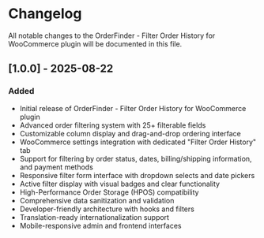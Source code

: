 # Changelog
All notable changes to the OrderFinder - Filter Order History for WooCommerce plugin will be documented in this file.

## [1.0.0] - 2025-08-22
### Added
- Initial release of OrderFinder - Filter Order History for WooCommerce plugin
- Advanced order filtering system with 25+ filterable fields
- Customizable column display and drag-and-drop ordering interface
- WooCommerce settings integration with dedicated "Filter Order History" tab
- Support for filtering by order status, dates, billing/shipping information, and payment methods
- Responsive filter form interface with dropdown selects and date pickers  
- Active filter display with visual badges and clear functionality
- High-Performance Order Storage (HPOS) compatibility
- Comprehensive data sanitization and validation
- Developer-friendly architecture with hooks and filters
- Translation-ready internationalization support
- Mobile-responsive admin and frontend interfaces